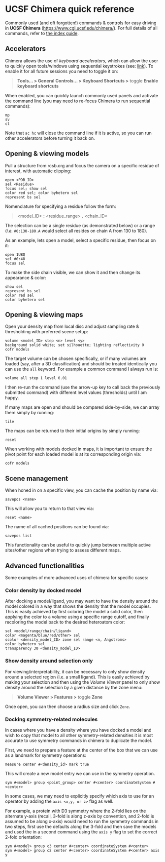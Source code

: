
# UCSF Chimera quick reference

Commonly used (and oft forgotten!) commands & controls for easy driving in **UCSF Chimera** (https://www.cgl.ucsf.edu/chimera/). For full details of all commands, refer to [the index guide](https://www.cgl.ucsf.edu/chimera/current/docs/UsersGuide/framecommand.html).

## Accelerators 
Chimera allows the use of *keyboard accelerators*, which can allow the user to quickly open tools/windows using sequential keystrokes (see: [link](https://www.cgl.ucsf.edu/chimera/docs/ContributedSoftware/accelerators/alist.html)). To enable it for all future sessions you need to toggle it on:

> **Tools... > General Controls... > Keyboard Shortcuts >**  toggle **Enable keyboard shortcuts**

When enabled, you can quickly launch commonly used panels and activate the command line (you may need to re-focus Chimera to run sequential commands):

    mp
    sv
    cl

Note that `ac hc` will close the command line if it is active, so you can run other accelerators before turning it back on.

## Opening & viewing models
Pull a structure from rcsb.org and focus the camera on a specific residue of interest, with automatic clipping:

    open <PDB_ID>
    sel <Residue>
    focus sel; show sel
    color red sel; color byhetero sel
    represent bs sel 

Nomenclature for specifying a residue follow the form: 

> <model_ID> **:** <residue_range> **.** <chain_ID>

The selection can be a single residue (as demonstrated below) or a range (*i.e.* `#0:130-180.A` would select all resides on chain A from 130 to 180).

As an example, lets open a model, select a specific residue, then focus on it:

    open 1UBQ
    sel #0:48
    focus sel 

To make the side chain visible, we can show it and then change its appearance & color:

    show sel 
    represent bs sel 
    color red sel 
    color byhetero sel 

## Opening & viewing maps

Open your density map from local disc and adjust sampling rate & thresholding with preferred scene setup:

    volume <model_ID> step <n> level <y>
    background solid white; set silhouette; lighting reflectivity 0
    cofr models

The target volume can be chosen specifically, or if many volumes are loaded (say, after a 3D classification) and should be treated identically you can use the `all` keyword. For example a common command I always run is:

    volume all step 1 level 0.01 

I then re-run the command (use the arrow-up key to call back the previously submitted command) with different level values (thresholds) until I am happy. 

If many maps are open and should be compared side-by-side, we can array them simply by running:

    tile 

The maps can be returned to their initial origins by simply running:

    reset 

When working with models docked in maps, it is important to ensure the pivot point for each loaded model is at its corresponding origin via:

    cofr models

## Scene management

When honed in on a specific view, you can cache the position by name via:

    savepos <name>

This will allow you to return to that view via:

    reset <name> 

The name of all cached positions can be found via:

    savepos list 
This functionality can be useful to quickly jump between multiple active sites/other regions when trying to assess different maps. 

## Advanced functionalities

Some examples of more advanced uses of chimera for specific cases:

### Color density by docked model
After docking a model/ligand, you may want to have the density around the model colored in a way that shows the density that the model occupies. This is easily achieved by first coloring the model a solid color, then applying the color to a volume using a specific range cutoff, and finally recoloring the model back to the desired heteroatom color:

    sel <model/range/chain/ligand>
    color <magenta/blue/red/other> sel 
    scolor <density_model_ID> zone sel range <n, Angstroms>
    color byhetero sel 
    transparency 30 <density_model_ID>

### Show density around selection only
For viewing/interpretability, it can be necessary to only show density around a selected region (i.e. a small ligand). This is easily achieved by making your selection and then using the *Volume Viewer* panel to only show density around the selection by a given distance by the zone menu:

> **Volume Viewer > Features >** toggle  **Zone**

Once open, you can then choose a radius size and click `Zone`. 

### Docking symmetry-related molecules 
In cases where you have a density where you have docked a model and wish to copy that model to all other symmetry-related densities it is most accurate to use symmetry commands in chimera to duplicate the model.

First, we need to prepare a feature at the center of the box that we can use as a landmark for symmetry operations:

    measure center #<density_id> mark true
This will create a new model entry we can use in the symmetry operation. 

    sym #<model> group <point_group> center #<center> coordinateSystem #<center> 

 In some cases, we may need to explicitly specify which axis to use for an operator by adding the `axis <x,y, or z>` flag as well. 

For example, a protein with D3 symmetry where the 2-fold lies on the alternate y-axis (recall, 3-fold is along z-axis by convention, and 2-fold is assumed to be along x-axis) would need to run the symmetry commands in two steps, first use the defaults along the 3-fold and then save the models and used the in a second command using the `axis y` flag to set the correct 2-fold orientation:

    sym #<model> group c3 center #<center> coordinateSystem #<center>
    sym #<model> group c2 center #<center> coordinateSystem #<center> axis y
